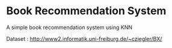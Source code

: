 # Book Recommendation System

A simple book recommendation system using KNN

Dataset : http://www2.informatik.uni-freiburg.de/~cziegler/BX/
